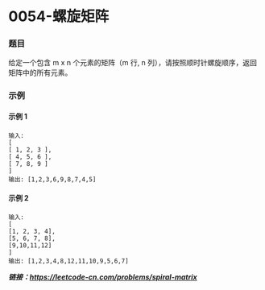 # 0054-螺旋矩阵

### 题目

给定一个包含 m x n 个元素的矩阵（m 行, n 列），请按照顺时针螺旋顺序，返回矩阵中的所有元素。

### 示例

#### 示例 1

    输入:
    [
    [ 1, 2, 3 ],
    [ 4, 5, 6 ],
    [ 7, 8, 9 ]
    ]
    输出: [1,2,3,6,9,8,7,4,5]

#### 示例 2

    输入:
    [
    [1, 2, 3, 4],
    [5, 6, 7, 8],
    [9,10,11,12]
    ]
    输出: [1,2,3,4,8,12,11,10,9,5,6,7]

***链接：https://leetcode-cn.com/problems/spiral-matrix***